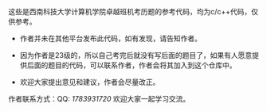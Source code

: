 这些是西南科技大学计算机学院卓越班机考历题的参考代码，均为c/c++代码，仅供参考。

* 作者并未在其他平台发布此代码，如有发现，请告知作者。

* 因为作者是23级的，所以自己考完后就没有写后面的题目了，如果有人愿意提供后面的题目的代码，可以联系作者，作者会将其加入到这个仓库中。

* 欢迎大家提出意见和建议，作者会尽量改正。

作者联系方式：QQ: *1783931720*
欢迎大家一起学习交流。
